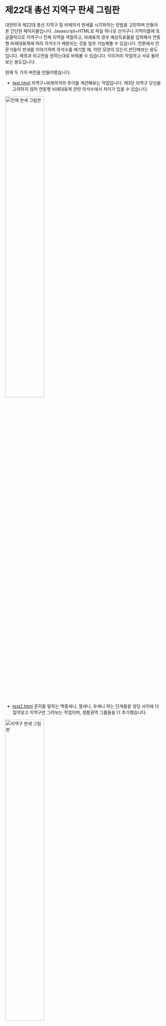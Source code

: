 # 제22대 총선 지역구 판세 그림판

대한민국 제22대 총선 지역구 및 비례의석 판세를 시각화하는 방법을 고민하며 만들어본 간단한 페이지들입니다. Javascript+HTML로 파일 하나로 선거구나 지역이름에 토글클릭으로 지역구나 전체 지역을 색칠하고, 비례표의 경우 예상득표율을 입력해서 연동형 비례대표제에 따라 의석수가 배분되는 것을 얼추 가늠해볼 수 있습니다. 언론에서 전문가들이 판세를 이야기하며 의석수를 얘기할 때, 어떤 모양이 있는지 판단해보는 용도입니다. 제목과 비고란을 원하는대로 바꿔볼 수 있습니다. 이리저리 작업하고 서로 돌려보는 용도입니다.

현재 두 가지 버전을 만들어봤습니다.

* [test.html](https://wwolf.github.io/electionscratchpad_KR2024/test.html) 지역구+비례의석의 추이를 계산해보는 작업입니다. 제3당 지역구 당선을 고려하지 않아 연동형 비례대표제 관련 의석수에서 차이가 있을 수 있습니다.

<img width="50%" alt="전체 판세 그림판" src="https://github.com/WWolf/electionscratchpad_KR2024/assets/531000/abef4bbd-0958-4c78-91fe-0b74a2dc79c6">


* [test2.html](https://wwolf.github.io/electionscratchpad_KR2024/test2.html) 흔히들 말하는 백중세니, 열세니, 우세니 하는 단계들을 양당 사이에 더 집어넣고 지역구만 그려보는 작업이며, 생활권역 그룹들을 더 추가했습니다.

<img width="50%" alt="지역구 판세 그림판" src="https://github.com/WWolf/electionscratchpad_KR2024/assets/531000/5624aa3e-2951-43ec-b389-aa5a929f5e6d">

# Updates
* Firefox에서도 깨지지 않고 동작합니다.
* 이제 HTML을 다른 이름으로 저장하시면 그대로 다시 로드해서 작업하실 수 있습니다.
* [test2.html](https://wwolf.github.io/electionscratchpad_KR2024/test2.html)의 경우 범례에 숫자가 함께 집계됩니다.

* [test2.html](https://wwolf.github.io/electionscratchpad_KR2024/test2.html)는 이제 저장된 다른 페이지를 로딩하실 수 있습니다.
* 경기도 생활권역을 [경기연구원](https://www.kgnews.co.kr/news/article.html?no=734962)에서 정리한 6개 권역으로 업데이트했습니다.
* 서울에서 중구+성동구 지역구를 "도심권"으로 편입했습니다.

# Acknowledgements

[여론M](https://poll-mbc.co.kr/poll2024/)의 총선사이트의 시각화를 활용했습니다. 해당 사이트에서 정보들이 많이 집계되어 있습니다.
